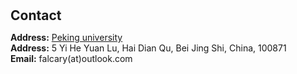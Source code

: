 <h1 id="contact"></h1>

<h2 style="margin: 30px 0px 10px;">Contact</h2>

<p><strong>Address:</strong> <a href="https://www.google.com/maps/dir//39.986913,116.3058739/@39.9868177,116.2234004,12z?entry=ttu">Peking university</a>
<br />
<strong>Address:</strong> 5 Yi He Yuan Lu, Hai Dian Qu, Bei Jing Shi, China, 100871
<br />
<strong>Email:</strong> <email>falcary(at)outlook.com</email>
<br />
<!-- <strong>Phone:</strong> </p> -->
<!-- <p style="text-align: left;"><iframe src="https://docs.google.com/forms/d/e/1FAIpQLSeFJTf6Nq_juYt4YNHpMSA5JOIDjsyAG3BjNEWdyAJfhfO11w/viewform?embedded=true&hl=en" width="640" scrolling="no" height="780" frameborder="0" marginheight="0" marginwidth="0">Loading…</iframe></p> -->